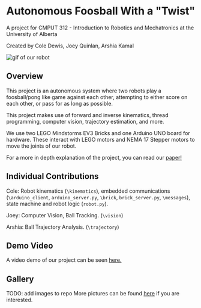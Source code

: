 # Autonomous Foosball With a "Twist"
A project for CMPUT 312 - Introduction to Robotics and Mechatronics at the University of Alberta

Created by Cole Dewis, Joey Quinlan, Arshia Kamal

![gif of our robot](img/robotgif.gif)

## Overview

This project is an autonomous system where two robots play a foosball/pong like game against each other, attempting to either score on each other, or pass for as long as possible. 

This project makes use of forward and inverse kinematics, thread programming, computer vision, trajectory estimation, and more.

We use two LEGO Mindstorms EV3 Bricks and one Arduino UNO board for hardware. These interact with LEGO motors and NEMA 17 Stepper motors to move the joints of our robot.

For a more in depth explanation of the project, you can read our [paper!](https://drive.google.com/file/d/1D_Xng_zkUOHNvnRvWYmK_6wHN3MmuqtN/view?usp=sharing)

## Individual Contributions
Cole: Robot kinematics (`\kinematics`), embedded communications (`\arduino_client`, `arduino_server.py`, `\brick`, `brick_server.py`, `\messages`), state machine and robot logic (`robot.py`). 

Joey: Computer Vision, Ball Tracking. (`\vision`)

Arshia: Ball Trajectory Analysis. (`\trajectory`)

## Demo Video
A video demo of our project can be seen [here.](https://drive.google.com/file/d/1JVUitq1qnXPh7LTEeeYDJyjFxKlvqjnj/view?usp=sharing)

## Gallery

TODO: add images to repo
More pictures can be found [here](https://drive.google.com/drive/folders/1K-71b0g8dWt_dnDoy4_n6FW7R2CDCx8E?usp=sharing) if you are interested.
